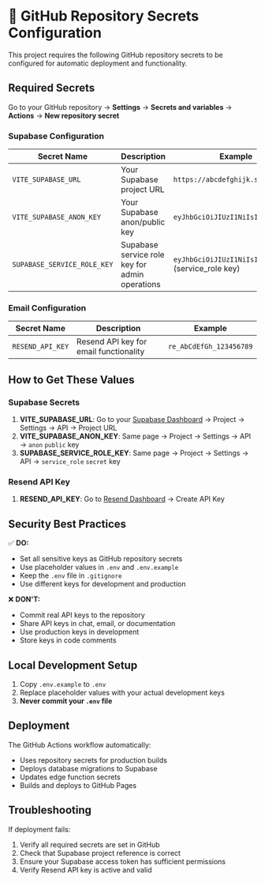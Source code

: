 # 🔐 GitHub Repository Secrets Configuration

This project requires the following GitHub repository secrets to be configured for automatic deployment and functionality.

## Required Secrets

Go to your GitHub repository → **Settings** → **Secrets and variables** → **Actions** → **New repository secret**

### Supabase Configuration
| Secret Name | Description | Example |
|-------------|-------------|---------|
| `VITE_SUPABASE_URL` | Your Supabase project URL | `https://abcdefghijk.supabase.co` |
| `VITE_SUPABASE_ANON_KEY` | Your Supabase anon/public key | `eyJhbGciOiJIUzI1NiIsIn...` |
| `SUPABASE_SERVICE_ROLE_KEY` | Supabase service role key for admin operations | `eyJhbGciOiJIUzI1NiIsIn...` (service_role key) |

### Email Configuration  
| Secret Name | Description | Example |
|-------------|-------------|---------|
| `RESEND_API_KEY` | Resend API key for email functionality | `re_AbCdEfGh_123456789` |

## How to Get These Values

### Supabase Secrets
1. **VITE_SUPABASE_URL**: Go to your [Supabase Dashboard](https://supabase.com/dashboard) → Project → Settings → API → Project URL
2. **VITE_SUPABASE_ANON_KEY**: Same page → Project → Settings → API → `anon` `public` key
3. **SUPABASE_SERVICE_ROLE_KEY**: Same page → Project → Settings → API → `service_role` `secret` key

### Resend API Key
1. **RESEND_API_KEY**: Go to [Resend Dashboard](https://resend.com/api-keys) → Create API Key

## Security Best Practices

✅ **DO:**
- Set all sensitive keys as GitHub repository secrets
- Use placeholder values in `.env` and `.env.example`
- Keep the `.env` file in `.gitignore`
- Use different keys for development and production

❌ **DON'T:**
- Commit real API keys to the repository
- Share API keys in chat, email, or documentation
- Use production keys in development
- Store keys in code comments

## Local Development Setup

1. Copy `.env.example` to `.env`
2. Replace placeholder values with your actual development keys
3. **Never commit your `.env` file**

## Deployment

The GitHub Actions workflow automatically:
- Uses repository secrets for production builds
- Deploys database migrations to Supabase
- Updates edge function secrets
- Builds and deploys to GitHub Pages

## Troubleshooting

If deployment fails:
1. Verify all required secrets are set in GitHub
2. Check that Supabase project reference is correct
3. Ensure your Supabase access token has sufficient permissions
4. Verify Resend API key is active and valid